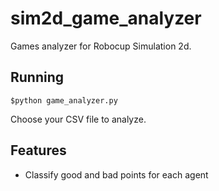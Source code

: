 # sim2d_game_analyzer
Games analyzer for Robocup Simulation 2d.

## Running
```
$python game_analyzer.py
```
Choose your CSV file to analyze.

## Features
- Classify good and bad points for each agent
